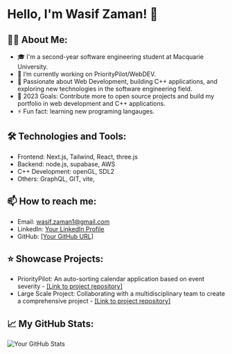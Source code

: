 # Hello, I'm Wasif Zaman! 👋

## 👨‍💻 About Me:
- 🎓 I'm a second-year software engineering student at Macquarie University.
- 🌱 I’m currently working on PriorityPilot/WebDEV.
- 👀 Passionate about Web Development, building C++ applications, and exploring new technologies in the software engineering field.
- 🥅 2023 Goals: Contribute more to open source projects and build my portfolio in web development and C++ applications.
- ⚡ Fun fact: learning new programing langauges.

## 🛠 Technologies and Tools:
- Frontend: Next.js, Tailwind, React, three.js
- Backend: node.js, supabase, AWS
- C++ Development: openGL, SDL2
- Others: GraphQL, GIT, vite, 

## 📫 How to reach me:
- Email: wasif.zaman1@gmail.com
- LinkedIn: [Your LinkedIn Profile](https://www.linkedin.com/in/wasif-zaman-4228b5245/)
- GitHub: [[Your GitHub URL]](https://github.com/Wasif-ZA)

## ⭐ Showcase Projects:
- PriorityPilot: An auto-sorting calendar application based on event severity - [[Link to project repository]](https://github.com/Wasif-ZA/PriorityPilot.git)
- Large Scale Project: Collaborating with a multidisciplinary team to create a comprehensive project - [[Link to project repository]](https://github.com/Wasif-ZA/The-Untilted.git)

<!-- OPTIONAL: You can add a section for recent GitHub activity, blog posts, etc. -->

## 📈 My GitHub Stats:
![Your GitHub Stats](https://github-readme-stats.vercel.app/api?username=Wasif-Za&show_icons=true&theme=radical)

<!-- Replace 'your-username' with your GitHub username to display your stats -->
